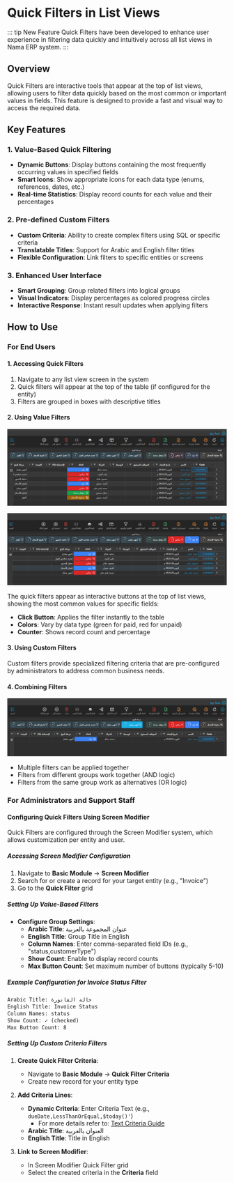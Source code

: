 # Quick Filters in List Views

::: tip New Feature
Quick Filters have been developed to enhance user experience in filtering data quickly and intuitively across all list views in Nama ERP system.
:::

## Overview

Quick Filters are interactive tools that appear at the top of list views, allowing users to filter data quickly based on the most common or important values in fields. This feature is designed to provide a fast and visual way to access the required data.

## Key Features

### 1. Value-Based Quick Filtering
- **Dynamic Buttons**: Display buttons containing the most frequently occurring values in specified fields
- **Smart Icons**: Show appropriate icons for each data type (enums, references, dates, etc.)
- **Real-time Statistics**: Display record counts for each value and their percentages

### 2. Pre-defined Custom Filters
- **Custom Criteria**: Ability to create complex filters using SQL or specific criteria
- **Translatable Titles**: Support for Arabic and English filter titles
- **Flexible Configuration**: Link filters to specific entities or screens

### 3. Enhanced User Interface
- **Smart Grouping**: Group related filters into logical groups
- **Visual Indicators**: Display percentages as colored progress circles
- **Interactive Response**: Instant result updates when applying filters

## How to Use

### For End Users

#### 1. Accessing Quick Filters
1. Navigate to any list view screen in the system
2. Quick filters will appear at the top of the table (if configured for the entity)
3. Filters are grouped in boxes with descriptive titles

#### 2. Using Value Filters

![Quick Filters Overview](./images/crm-lead-quick-filters-1.png)

![Custom Quick Filters](./images/crm-lead-quick-filters-2.png)

The quick filters appear as interactive buttons at the top of list views, showing the most common values for specific fields:

- **Click Button**: Applies the filter instantly to the table
- **Colors**: Vary by data type (green for paid, red for unpaid)
- **Counter**: Shows record count and percentage

#### 3. Using Custom Filters

Custom filters provide specialized filtering criteria that are pre-configured by administrators to address common business needs.

#### 4. Combining Filters

![Combined Quick Filters](./images/crm-lead-quick-filters-3.png)

- Multiple filters can be applied together
- Filters from different groups work together (AND logic)
- Filters from the same group work as alternatives (OR logic)

### For Administrators and Support Staff

#### Configuring Quick Filters Using Screen Modifier

Quick Filters are configured through the Screen Modifier system, which allows customization per entity and user.

##### Accessing Screen Modifier Configuration
1. Navigate to **Basic Module** → **Screen Modifier**
2. Search for or create a record for your target entity (e.g., "Invoice")
3. Go to the **Quick Filter** grid

##### Setting Up Value-Based Filters
* **Configure Group Settings**:
   - **Arabic Title**: عنوان المجموعة بالعربية
   - **English Title**: Group Title in English
   - **Column Names**: Enter comma-separated field IDs (e.g., "status,customerType")
   - **Show Count**: Enable to display record counts
   - **Max Button Count**: Set maximum number of buttons (typically 5-10)

##### Example Configuration for Invoice Status Filter
```
Arabic Title: حالة الفاتورة
English Title: Invoice Status
Column Names: status
Show Count: ✓ (checked)
Max Button Count: 8
```

##### Setting Up Custom Criteria Filters
1. **Create Quick Filter Criteria**:
   - Navigate to **Basic Module** → **Quick Filter Criteria**
   - Create new record for your entity type

2. **Add Criteria Lines**:
   - **Dynamic Criteria**: Enter Criteria Text  (e.g., `dueDate,LessThanOrEqual,$today()'`)
     - For more details refer to: [Text Criteria Guide](../text-criteria-guide.md)
   - **Arabic Title**: العنوان بالعربية
   - **English Title**: Title in English

3. **Link to Screen Modifier**:
   - In Screen Modifier Quick Filter grid
   - Select the created criteria in the **Criteria** field